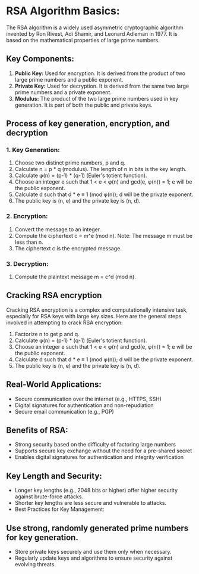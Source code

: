 # RSA Algorithm Basics:

The RSA algorithm is a widely used asymmetric cryptographic algorithm invented by Ron Rivest, Adi Shamir, and Leonard Adleman in 1977. It is based on the mathematical properties of large prime numbers.

## Key Components:

1. **Public Key:** Used for encryption. It is derived from the product of two large prime numbers and a public exponent.
2. **Private Key:** Used for decryption. It is derived from the same two large prime numbers and a private exponent.
3. **Modulus:** The product of the two large prime numbers used in key generation. It is part of both the public and private keys.

## Process of key generation, encryption, and decryption

### 1. Key Generation:

1. Choose two distinct prime numbers, p and q.
2. Calculate n = p \* q (modulus). The length of n in bits is the key length.
3. Calculate φ(n) = (p-1) \* (q-1) (Euler's totient function).
4. Choose an integer e such that 1 < e < φ(n) and gcd(e, φ(n)) = 1; e will be the public exponent.
5. Calculate d such that d \* e ≡ 1 (mod φ(n)); d will be the private exponent.
6. The public key is (n, e) and the private key is (n, d).

### 2. Encryption:

1. Convert the message to an integer.
2. Compute the ciphertext c = m^e (mod n). Note: The message m must be less than n.
3. The ciphertext c is the encrypted message.

### 3. Decryption:

1. Compute the plaintext message m = c^d (mod n).

## Cracking RSA encryption

Cracking RSA encryption is a complex and computationally intensive task, especially for RSA keys with large key sizes.
Here are the general steps involved in attempting to crack RSA encryption:

1. Factorize n to get p and q.
2. Calculate φ(n) = (p-1) \* (q-1) (Euler's totient function).
3. Choose an integer e such that 1 < e < φ(n) and gcd(e, φ(n)) = 1; e will be the public exponent.
4. Calculate d such that d \* e ≡ 1 (mod φ(n)); d will be the private exponent.
5. The public key is (n, e) and the private key is (n, d).

## Real-World Applications:

-   Secure communication over the internet (e.g., HTTPS, SSH)
-   Digital signatures for authentication and non-repudiation
-   Secure email communication (e.g., PGP)

## Benefits of RSA:

-   Strong security based on the difficulty of factoring large numbers
-   Supports secure key exchange without the need for a pre-shared secret
-   Enables digital signatures for authentication and integrity verification

## Key Length and Security:

-   Longer key lengths (e.g., 2048 bits or higher) offer higher security against brute-force attacks.
-   Shorter key lengths are less secure and vulnerable to attacks.
-   Best Practices for Key Management:

## Use strong, randomly generated prime numbers for key generation.

-   Store private keys securely and use them only when necessary.
-   Regularly update keys and algorithms to ensure security against evolving threats.
